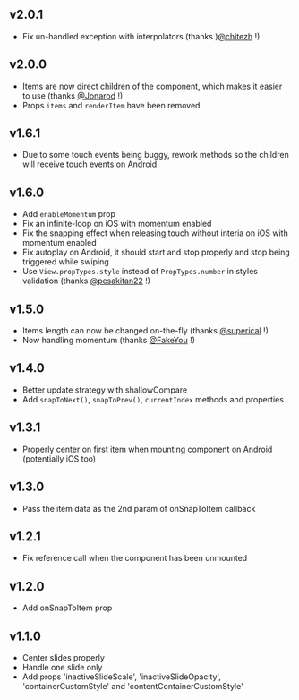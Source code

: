 ## v2.0.1

* Fix un-handled exception with interpolators (thanks )[@chitezh](https://github.com/chitezh) !)

## v2.0.0

* Items are now direct children of the <Carousel> component, which makes it easier to use (thanks [@Jonarod](https://github.com/Jonarod) !)
* Props `items` and `renderItem` have been removed

## v1.6.1

* Due to some touch events being buggy, rework methods so the children will receive touch events on Android

## v1.6.0

* Add `enableMomentum` prop
* Fix an infinite-loop on iOS with momentum enabled
* Fix the snapping effect when releasing touch without interia on iOS with momentum enabled
* Fix autoplay on Android, it should start and stop properly and stop being triggered while swiping
* Use `View.propTypes.style` instead of `PropTypes.number` in styles validation (thanks [@pesakitan22](https://github.com/pesakitan22) !)

## v1.5.0

* Items length can now be changed on-the-fly (thanks [@superical](https://github.com/superical) !)
* Now handling momentum (thanks [@FakeYou](https://github.com/FakeYou) !)

## v1.4.0

* Better update strategy with shallowCompare
* Add `snapToNext()`, `snapToPrev()`, `currentIndex` methods and properties

## v1.3.1

* Properly center on first item when mounting component on Android (potentially iOS too)

## v1.3.0

* Pass the item data as the 2nd param of onSnapToItem callback

## v1.2.1

* Fix reference call when the component has been unmounted

## v1.2.0

* Add onSnapToItem prop

## v1.1.0

* Center slides properly
* Handle one slide only
* Add props 'inactiveSlideScale', 'inactiveSlideOpacity', 'containerCustomStyle' and 'contentContainerCustomStyle'
